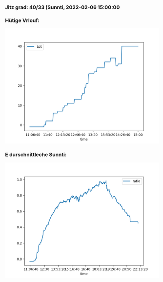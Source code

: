 ### Jitz grad: 40/33 (Sunnti, 2022-02-06 15:00:00

### Hütige Vrlouf:
![Graph](Today.png)

### E durschnittleche Sunnti:
![Graph](Sunnti.png)